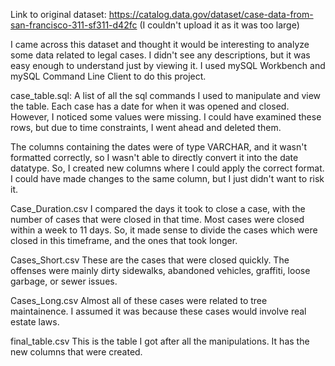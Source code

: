 Link to original dataset: https://catalog.data.gov/dataset/case-data-from-san-francisco-311-sf311-d42fc
(I couldn't upload it as it was too large)

I came across this dataset and thought it would be interesting to analyze some data related to legal cases. I didn't see any descriptions,
but it was easy enough to understand just by viewing it. I used mySQL Workbench and mySQL Command Line Client to do this project.


case_table.sql: 
A list of all the sql commands I used to manipulate and view the table. Each case has a date for when it was opened and closed. 
However, I noticed some values were missing. I could have examined these rows, but due to time constraints, I went ahead and deleted them.

The columns containing the dates were of type VARCHAR, and it wasn't formatted correctly, so I wasn't able to directly convert it into 
the date datatype. So, I created new columns where I could apply the correct format. I could have made changes to the same column, but I
just didn't want to risk it.


Case_Duration.csv
I compared the days it took to close a case, with the number of cases that were closed in that time. Most cases were closed within a week
to 11 days. So, it made sense to divide the cases which were closed in this timeframe, and the ones that took longer.

Cases_Short.csv
These are the cases that were closed quickly. The offenses were mainly dirty sidewalks, abandoned vehicles, graffiti, loose garbage, or
sewer issues.

Cases_Long.csv
Almost all of these cases were related to tree maintainence. I assumed it was because these cases would involve real estate laws.

final_table.csv
This is the table I got after all the manipulations. It has the new columns that were created.


